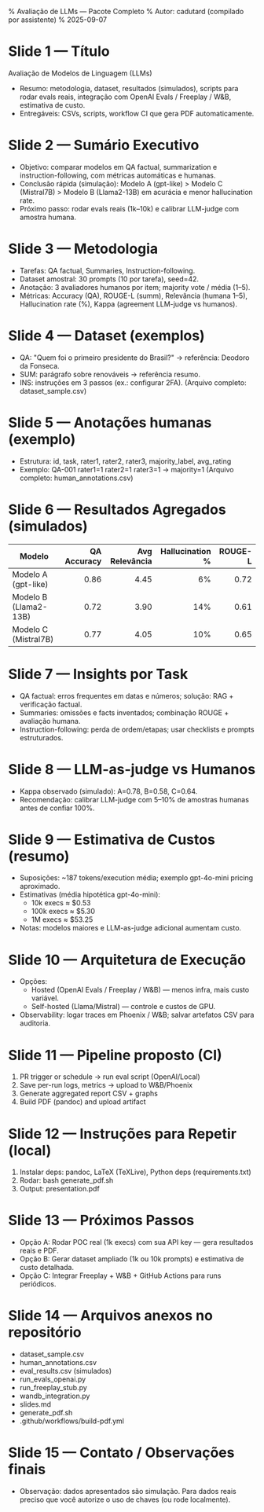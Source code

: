 % Avaliação de LLMs — Pacote Completo
% Autor: cadutard (compilado por assistente)
% 2025-09-07

# Slide 1 — Título
Avaliação de Modelos de Linguagem (LLMs)
- Resumo: metodologia, dataset, resultados (simulados), scripts para rodar evals reais, integração com OpenAI Evals / Freeplay / W&B, estimativa de custo.
- Entregáveis: CSVs, scripts, workflow CI que gera PDF automaticamente.

# Slide 2 — Sumário Executivo
- Objetivo: comparar modelos em QA factual, summarization e instruction-following, com métricas automáticas e humanas.
- Conclusão rápida (simulação): Modelo A (gpt-like) > Modelo C (Mistral7B) > Modelo B (Llama2-13B) em acurácia e menor hallucination rate.
- Próximo passo: rodar evals reais (1k–10k) e calibrar LLM-judge com amostra humana.

# Slide 3 — Metodologia
- Tarefas: QA factual, Summaries, Instruction-following.
- Dataset amostral: 30 prompts (10 por tarefa), seed=42.
- Anotação: 3 avaliadores humanos por item; majority vote / média (1–5).
- Métricas: Accuracy (QA), ROUGE-L (summ), Relevância (humana 1–5), Hallucination rate (%), Kappa (agreement LLM-judge vs humanos).

# Slide 4 — Dataset (exemplos)
- QA: "Quem foi o primeiro presidente do Brasil?" → referência: Deodoro da Fonseca.
- SUM: parágrafo sobre renováveis → referência resumo.
- INS: instruções em 3 passos (ex.: configurar 2FA).
(Arquivo completo: dataset_sample.csv)

# Slide 5 — Anotações humanas (exemplo)
- Estrutura: id, task, rater1, rater2, rater3, majority_label, avg_rating
- Exemplo: QA-001 rater1=1 rater2=1 rater3=1 → majority=1
(Arquivo completo: human_annotations.csv)

# Slide 6 — Resultados Agregados (simulados)
| Modelo | QA Accuracy | Avg Relevância | Hallucination % | ROUGE-L |
|--------|-------------:|---------------:|---------------:|--------:|
| Modelo A (gpt-like) | 0.86 | 4.45 | 6%  | 0.72 |
| Modelo B (Llama2-13B) | 0.72 | 3.90 | 14% | 0.61 |
| Modelo C (Mistral7B)  | 0.77 | 4.05 | 10% | 0.65 |

# Slide 7 — Insights por Task
- QA factual: erros frequentes em datas e números; solução: RAG + verificação factual.
- Summaries: omissões e facts inventados; combinação ROUGE + avaliação humana.
- Instruction-following: perda de ordem/etapas; usar checklists e prompts estruturados.

# Slide 8 — LLM-as-judge vs Humanos
- Kappa observado (simulado): A=0.78, B=0.58, C=0.64.
- Recomendação: calibrar LLM-judge com 5–10% de amostras humanas antes de confiar 100%.

# Slide 9 — Estimativa de Custos (resumo)
- Suposições: ~187 tokens/execution média; exemplo gpt-4o-mini pricing aproximado.
- Estimativas (média hipotética gpt-4o-mini):
  - 10k execs ≈ $0.53
  - 100k execs ≈ $5.30
  - 1M execs ≈ $53.25
- Notas: modelos maiores e LLM-as-judge adicional aumentam custo.

# Slide 10 — Arquitetura de Execução
- Opções:
  - Hosted (OpenAI Evals / Freeplay / W&B) — menos infra, mais custo variável.
  - Self-hosted (Llama/Mistral) — controle e custos de GPU.
- Observability: logar traces em Phoenix / W&B; salvar artefatos CSV para auditoria.

# Slide 11 — Pipeline proposto (CI)
1. PR trigger or schedule → run eval script (OpenAI/Local)  
2. Save per-run logs, metrics → upload to W&B/Phoenix  
3. Generate aggregated report CSV + graphs  
4. Build PDF (pandoc) and upload artifact

# Slide 12 — Instruções para Repetir (local)
1. Instalar deps: pandoc, LaTeX (TeXLive), Python deps (requirements.txt)
2. Rodar: bash generate_pdf.sh
3. Output: presentation.pdf

# Slide 13 — Próximos Passos
- Opção A: Rodar POC real (1k execs) com sua API key — gera resultados reais e PDF.
- Opção B: Gerar dataset ampliado (1k ou 10k prompts) e estimativa de custo detalhada.
- Opção C: Integrar Freeplay + W&B + GitHub Actions para runs periódicos.

# Slide 14 — Arquivos anexos no repositório
- dataset_sample.csv
- human_annotations.csv
- eval_results.csv (simulados)
- run_evals_openai.py
- run_freeplay_stub.py
- wandb_integration.py
- slides.md
- generate_pdf.sh
- .github/workflows/build-pdf.yml

# Slide 15 — Contato / Observações finais
- Observação: dados apresentados são simulação. Para dados reais preciso que você autorize o uso de chaves (ou rode localmente).